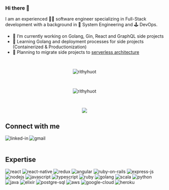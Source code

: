 ### Hi there 👋

I am an experienced 👨‍💻 software engineer specializing in Full-Stack development with a background in 🤖 System Engineering and 🕹️ DevOps.

- 🔭 I’m currently working on Golang, Gin, React and GraphQL side projects
- 🌱 Learning Golang and deployment processes for side projects (Containerized & Productionization)
- 🤔 Planning to migrate side projects to [serverless architecture](https://serverless-stack.com/)

<br>
<div align="center">
  <p align="center">
    <img align="center" src="https://github-readme-stats.vercel.app/api?username=rithyhuot&show_icons=true&theme=github_dark&count_private=true" alt="rithyhuot" />
  </p>
  <br>
  <p align="center">
    <img align="center" src="https://github-readme-stats.vercel.app/api/top-langs/?username=rithyhuot&layout=compact&theme=github_dark" alt="rithyhuot"/>
  </p>
  <br>

![](https://github.com/rithyhuot/rithyhuot/blob/output/github-contribution-grid-snake.svg)

</div>

## Connect with me

[<img align="left" alt="linked-in" src="https://img.shields.io/badge/linkedin-%230077B5.svg?&style=for-the-badge&logo=linkedin&logoColor=white" />](https://www.linkedin.com/in/rithyhuot/)
[<img align="left" alt="gmail" src="https://img.shields.io/badge/Gmail-D14836?style=for-the-badge&logo=gmail&logoColor=white" />](rithybhuot@gmail.com)

<br>
<br>

## Expertise

<div>
<img align="justify" alt="react" src="https://img.shields.io/badge/react%20-%2320232a.svg?&style=for-the-badge&logo=react&logoColor=%2361DAFB" />
<img align="justify" alt="react-native" src="https://img.shields.io/badge/React_Native-20232A?style=for-the-badge&logo=react&logoColor=61DAFB" />
<img align="justify" alt="redux" src="https://img.shields.io/badge/Redux-593D88?style=for-the-badge&logo=redux&logoColor=white" />
<img align="justify" alt="angular" src="https://img.shields.io/badge/Angular-DD0031?style=for-the-badge&logo=angular&logoColor=white" />
<img align="justify" alt="ruby-on-rails" src="https://img.shields.io/badge/Ruby_on_Rails-CC0000?style=for-the-badge&logo=ruby-on-rails&logoColor=white" />
<img align="justify" alt="express-js" src="https://img.shields.io/badge/Express.js-404D59?style=for-the-badge" />
<img align="justify" alt="nodejs" src="https://img.shields.io/badge/node.js%20-%2343853D.svg?&style=for-the-badge&logo=node.js&logoColor=white" />
<img align="justify" alt="javascript" src="https://img.shields.io/badge/JavaScript-F7DF1E?style=for-the-badge&logo=javascript&logoColor=black" />
<img align="justify" alt="typescript" src="https://img.shields.io/badge/TypeScript-007ACC?style=for-the-badge&logo=typescript&logoColor=white" />
<img align="justify" alt="ruby" src="https://img.shields.io/badge/Ruby-CC342D?style=for-the-badge&logo=ruby&logoColor=white" />
<img align="justify" alt="golang" src="https://img.shields.io/badge/Go-00ADD8?style=for-the-badge&logo=go&logoColor=white" />
<img align="justify" alt="scala" src="https://img.shields.io/badge/Scala-DC322F?style=for-the-badge&logo=scala&logoColor=white" />
<img align="justify" alt="python" src="https://img.shields.io/badge/Python-14354C?style=for-the-badge&logo=python&logoColor=white" />
<img align="justify" alt="java" src="https://img.shields.io/badge/Java-ED8B00?style=for-the-badge&logo=java&logoColor=white" />
<img align="justify" alt="elixir" src="https://img.shields.io/badge/Elixir-4B275F?style=for-the-badge&logo=elixir&logoColor=white" />
<img align="justify" alt="postgre-sql" src="https://img.shields.io/badge/PostgreSQL-316192?style=for-the-badge&logo=postgresql&logoColor=white" />
<img align="justify" alt="aws" src="https://img.shields.io/badge/Amazon%20AWS-%23232F3E?logo=amazon-aws&logoColor=white&style=for-the-badge" />
<img align="justify" alt="google-cloud" src="https://img.shields.io/badge/Google_Cloud-4285F4?style=for-the-badge&logo=google-cloud&logoColor=white" />
<img align="justify" alt="heroku" src="https://img.shields.io/badge/Heroku-430098?style=for-the-badge&logo=heroku&logoColor=white" />
</div>
<!--
**RithyHuot/rithyhuot** is a ✨ _special_ ✨ repository because its `README.md` (this file) appears on your GitHub profile.

Here are some ideas to get you started:

- 🔭 I’m currently working on ...
- 🌱 I’m currently learning ...
- 👯 I’m looking to collaborate on ...
- 🤔 I’m looking for help with ...
- 💬 Ask me about ...
- 📫 How to reach me: ...
- 😄 Pronouns: ...
- ⚡ Fun fact: ...
  -->
